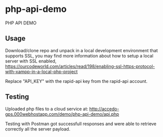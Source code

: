 # php-api-demo
PHP API DEMO

## Usage
Download/clone repo and unpack in a local development environment that supports SSL, you may find more information about how to setup a local server with SSL enabled, https://ourcodeworld.com/articles/read/198/enabling-ssl-https-protocol-with-xampp-in-a-local-php-project

Replace "API_KEY" with the rapid-api key from the rapid-api account.

## Testing

Uploaded php files to a cloud service at:
http://accedo-gps.000webhostapp.com/demo/php-api-demo/api.php

Testing with Postman got successfull responses and were able to retrieve correctly all the server payload.
